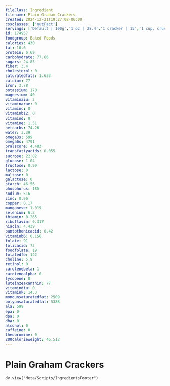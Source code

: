 ```yaml
---
fileClass: Ingredient
filename: Plain Graham Crackers
created: 2024-12-21T19:27:02-06:00
cssclasses: ['nutFact']
servings: ['Default | 100g','1 oz | 28.4','1 cracker | 15','1 cup, crushed | 84','1 large rectangular piece or 2 squares or 4 small rectangular pieces | 14']
id: 174957
foodgroup: Baked Foods
calories: 430
fat: 10.6
protein: 6.69
carbohydrate: 77.66
sugars: 24.85
fiber: 3.4
cholesterol: 0
saturatedfats: 1.633
calcium: 77
iron: 3.78
potassium: 170
magnesium: 40
vitaminaiu: 2
vitaminarae: 0
vitaminc: 0
vitaminb12: 0
vitamind: 0
vitamine: 1.51
netcarbs: 74.26
water: 3.39
omega3s: 599
omega6s: 4791
pralscore: 4.483
transfattyacids: 0.055
sucrose: 22.82
glucose: 1.04
fructose: 0.99
lactose: 0
maltose: 0
galactose: 0
starch: 46.56
phosphorus: 185
sodium: 516
zinc: 0.96
copper: 0.17
manganese: 1.019
selenium: 6.3
thiamin: 0.265
riboflavin: 0.317
niacin: 4.439
pantothenicacid: 0.42
vitaminb6: 0.156
folate: 91
folicacid: 72
foodfolate: 19
folatedfe: 142
choline: 5.9
retinol: 0
carotenebeta: 1
carotenealpha: 0
lycopene: 0
luteinzeaxanthin: 77
vitamindiu: 0
vitamink: 14.3
monounsaturatedfat: 2509
polyunsaturatedfat: 5388
ala: 599
epa: 0
dpa: 0
dha: 0
alcohol: 0
caffeine: 0
theobromine: 0
200calorieweight: 46.512
---
```


# Plain Graham Crackers

```dataviewjs
dv.view("Meta/Scripts/IngredientsFooter")
```